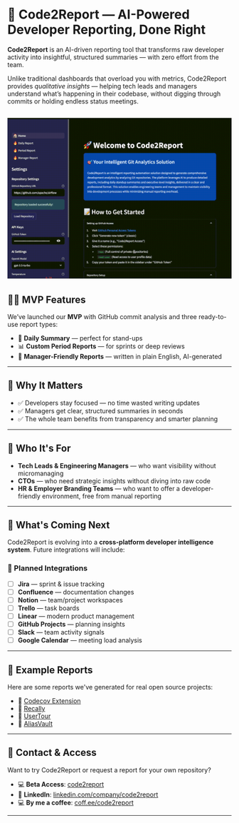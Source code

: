 
# 🚀 Code2Report — AI-Powered Developer Reporting, Done Right

**Code2Report** is an AI-driven reporting tool that transforms raw developer activity into insightful, structured summaries — with zero effort from the team.

Unlike traditional dashboards that overload you with metrics, Code2Report provides *qualitative insights* — helping tech leads and managers understand what’s happening in their codebase, without digging through commits or holding endless status meetings.

![Demo](assets/demo.gif)
---

## 👨‍💻 MVP Features

We’ve launched our **MVP** with GitHub commit analysis and three ready-to-use report types:

* 📅 **Daily Summary** — perfect for stand-ups
* 📊 **Custom Period Reports** — for sprints or deep reviews
* 📄 **Manager-Friendly Reports** — written in plain English, AI-generated

---

## 🧠 Why It Matters

* ✅ Developers stay focused — no time wasted writing updates
* ✅ Managers get clear, structured summaries in seconds
* ✅ The whole team benefits from transparency and smarter planning

---

## 🎯 Who It's For

* **Tech Leads & Engineering Managers** — who want visibility without micromanaging
* **CTOs** — who need strategic insights without diving into raw code
* **HR & Employer Branding Teams** — who want to offer a developer-friendly environment, free from manual reporting

---

## 🔭 What's Coming Next

Code2Report is evolving into a **cross-platform developer intelligence system**. Future integrations will include:

### 🔌 Planned Integrations

* [ ] **Jira** — sprint & issue tracking
* [ ] **Confluence** — documentation changes
* [ ] **Notion** — team/project workspaces
* [ ] **Trello** — task boards
* [ ] **Linear** — modern product management
* [ ] **GitHub Projects** — planning insights
* [ ] **Slack** — team activity signals
* [ ] **Google Calendar** — meeting load analysis

---

## 📁 Example Reports

Here are some reports we've generated for real open source projects:

* 🔗 [Codecov Extension](reports/codecov_extension.md)
* 🔗 [Recally](reports/recally.md)
* 🔗 [UserTour](reports/usertour.md)
* 🔗 [AliasVault](reports/aliasvault.md)

---

## 🤝 Contact & Access

Want to try Code2Report or request a report for your own repository?

* 💻 **Beta Access**: [code2report](https://zkrov-code2report-28ee.twc1.net)
* 💼 **LinkedIn**: [linkedin.com/company/code2report](https://linkedin.com/company/code2report)
* 💻 **By me a coffee**: [coff.ee/code2report](https://buymeacoffee.com/code2report/extras)

---

